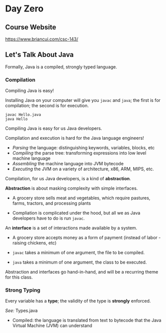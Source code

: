 # Day Zero

## Course Website

https://www.briancui.com/csc-143/

## Let's Talk About Java

Formally, Java is a compiled, strongly typed language.

### Compilation

Compiling Java is easy!

Installing Java on your computer will give you `javac` and `java`;
the first is for compilation; the second is for execution.

```
javac Hello.java
java Hello
```

Compiling Java is easy for us Java developers.

Compilation and execution is hard for the Java language engineers!

 - *Parsing* the language: distinguishing keywords, variables, blocks, etc
 - *Compiling* the parse tree: transforming expressions into low level machine language
 - *Assembling* the machine language into JVM bytecode
 - *Executing* the JVM on a variety of architecture, x86, ARM, MIPS, etc.

Compilation, for us Java developers, is a kind of **abstraction**.

**Abstraction** is about masking complexity with simple interfaces.

 - A grocery store sells meat and vegetables,
   which require pastures, farms, tractors, and processing plants

 - Compliation is complicated under the hood,
   but all we as Java developers have to do is run `javac`.

An **interface** is a set of interactions made available by a system.

 - A grocery store accepts money as a form of payment
   (instead of labor - raising chickens, etc)

 - `javac` takes a minimum of one argument, the file to be compiled.
 - `java` takes a minimum of one argument, the class to be executed.

Abstraction and interfaces go hand-in-hand,
and will be a recurring theme for this class.

### Strong Typing

Every variable has a **type**;
the validity of the type is **strongly** enforced.

*See:* Types.java



 - Compiled: the language is translated from text to bytecode
    that the Java Virtual Machine (JVM) can understand

